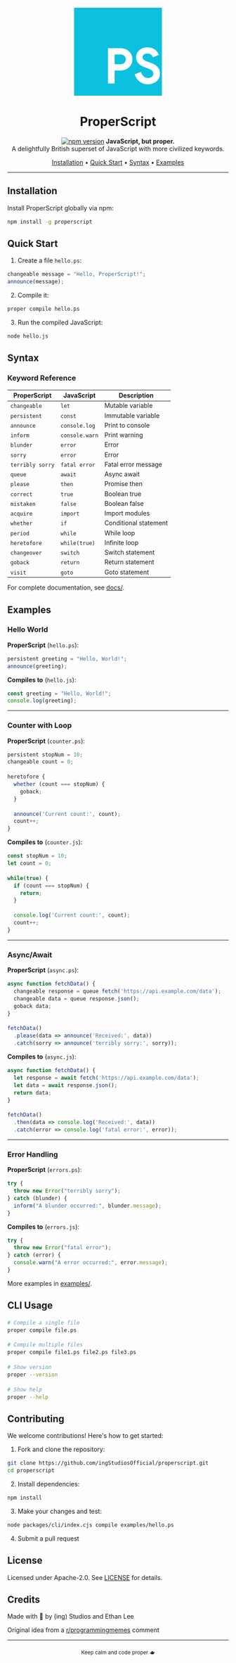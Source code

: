 <p align="center">
  <img src="./images/ProperScript_Logo.svg" width="200px" alt="ProperScript Logo" />
</p>

<h1 align="center">ProperScript</h1>

<p align="center">
  <a href="https://badge.fury.io/js/properscript"><img src="https://badge.fury.io/js/properscript.svg" alt="npm version" height="18"></a>
  <strong>JavaScript, but proper.</strong><br>
  A delightfully British superset of JavaScript with more civilized keywords.
</p>

<p align="center">
  <a href="#installation">Installation</a> •
  <a href="#quick-start">Quick Start</a> •
  <a href="#syntax">Syntax</a> •
  <a href="#examples">Examples</a>
</p>

---

## Installation

Install ProperScript globally via npm:
```bash
npm install -g properscript
```

## Quick Start

1. Create a file `hello.ps`:
```javascript
changeable message = "Hello, ProperScript!";
announce(message);
```

2. Compile it:
```bash
proper compile hello.ps
```

3. Run the compiled JavaScript:
```bash
node hello.js
```

## Syntax

### Keyword Reference

| ProperScript | JavaScript | Description |
|--------------|------------|-------------|
| `changeable` | `let` | Mutable variable |
| `persistent` | `const` | Immutable variable |
| `announce` | `console.log` | Print to console |
| `inform` | `console.warn` | Print warning |
| `blunder` | `error` | Error |
| `sorry` | `error` | Error |
| `terribly sorry` | `fatal error` | Fatal error message |
| `queue` | `await` | Async await |
| `please` | `then` | Promise then |
| `correct` | `true` | Boolean true |
| `mistaken` | `false` | Boolean false |
| `acquire` | `import` | Import modules |
| `whether` | `if` | Conditional statement |
| `period` | `while` | While loop |
| `heretofore` | `while(true)` | Infinite loop |
| `changeover` | `switch` | Switch statement |
| `goback` | `return` | Return statement |
| `visit` | `goto` | Goto statement |

For complete documentation, see [docs/](./docs/).

## Examples

### Hello World

**ProperScript** (`hello.ps`):
```javascript
persistent greeting = "Hello, World!";
announce(greeting);
```

**Compiles to** (`hello.js`):
```javascript
const greeting = "Hello, World!";
console.log(greeting);
```

---

### Counter with Loop

**ProperScript** (`counter.ps`):
```javascript
persistent stopNum = 10;
changeable count = 0;

heretofore {
  whether (count === stopNum) {
    goback;
  }
  
  announce('Current count:', count);
  count++;
}
```

**Compiles to** (`counter.js`):
```javascript
const stopNum = 10;
let count = 0;

while(true) {
  if (count === stopNum) {
    return;
  }
  
  console.log('Current count:', count);
  count++;
}
```

---

### Async/Await

**ProperScript** (`async.ps`):
```javascript
async function fetchData() {
  changeable response = queue fetch('https://api.example.com/data');
  changeable data = queue response.json();
  goback data;
}

fetchData()
  .please(data => announce('Received:', data))
  .catch(sorry => announce('terribly sorry:', sorry));
```

**Compiles to** (`async.js`):
```javascript
async function fetchData() {
  let response = await fetch('https://api.example.com/data');
  let data = await response.json();
  return data;
}

fetchData()
  .then(data => console.log('Received:', data))
  .catch(error => console.log('fatal error:', error));
```

---

### Error Handling

**ProperScript** (`errors.ps`):
```javascript
try {
  throw new Error("terribly sorry");
} catch (blunder) {
  inform("A blunder occurred:", blunder.message);
}
```

**Compiles to** (`errors.js`):
```javascript
try {
  throw new Error("fatal error");
} catch (error) {
  console.warn("A error occurred:", error.message);
}
```

More examples in [examples/](./examples/).

## CLI Usage
```bash
# Compile a single file
proper compile file.ps

# Compile multiple files
proper compile file1.ps file2.ps file3.ps

# Show version
proper --version

# Show help
proper --help
```

## Contributing

We welcome contributions! Here's how to get started:

1. Fork and clone the repository:
```bash
git clone https://github.com/ingStudiosOfficial/properscript.git
cd properscript
```

2. Install dependencies:
```bash
npm install
```

3. Make your changes and test:
```bash
node packages/cli/index.cjs compile examples/hello.ps
```

4. Submit a pull request

## License

Licensed under Apache-2.0. See [LICENSE](./LICENSE) for details.

## Credits

Made with 💖 by (ing) Studios and Ethan Lee

Original idea from a [r/programmingmemes](https://www.reddit.com/r/programmingmemes/comments/1oftcds/comment/nlen0tx/?utm_source=share&utm_medium=web3x&utm_name=web3xcss&utm_term=1&utm_content=share_button) comment

---

<p align="center">
  <sub>Keep calm and code proper 🫖</sub>
</p>
